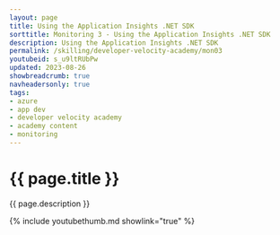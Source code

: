 ```yaml
---
layout: page
title: Using the Application Insights .NET SDK
sorttitle: Monitoring 3 - Using the Application Insights .NET SDK
description: Using the Application Insights .NET SDK
permalink: /skilling/developer-velocity-academy/mon03
youtubeid: s_u9ltRUbPw
updated: 2023-08-26
showbreadcrumb: true
navheadersonly: true
tags:
- azure
- app dev
- developer velocity academy
- academy content
- monitoring
---
```


# {{ page.title }}

{{ page.description }}

{% include youtubethumb.md showlink="true" %}